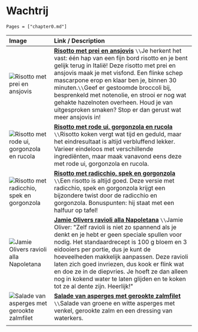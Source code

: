 # Wachtrij

```@contents
Pages = ["chapter0.md"]
```

| Image| Link / Description |
| :--- | :--- |
| ![Risotto met prei en ansjovis](https://deliciousmagazine.nl/app/uploads/2020/02/preirisotto_preview-1-710x1024.jpg) | **[Risotto met prei en ansjovis](https://deliciousmagazine.nl/recepten/risotto-met-prei-en-ansjovis/)** ``\\``Je herkent het vast: één hap van een fijn bord risotto en je bent gelijk terug in Italië! Deze risotto met prei en ansjovis maak je met visfond. Een flinke schep mascarpone erop en klaar ben je, binnen 30 minuten.``\\``Geef er gestoomde broccoli bij, besprenkeld met notenolie, en strooi er nog wat gehakte hazelnoten overheen. Houd je van uitgesproken smaken? Stop er dan gerust wat meer ansjovis in! |
| ![Risotto met rode ui, gorgonzola en rucola](https://deliciousmagazine.nl/app/uploads/2018/02/risotto-e1519938798889-1024x710.jpg) | **[Risotto met rode ui, gorgonzola en rucola](https://deliciousmagazine.nl/recepten/risotto-met-rode-ui-gorgonzola-en-rucola/)** ``\\``Risotto koken vergt wat tijd en geduld, maar het eindresultaat is altijd verbluffend lekker. Varieer eindeloos met verschillende ingrediënten, maar maak vanavond eens deze met rode ui, gorgonzola en rucola. |
| ![Risotto met radicchio, spek en gorgonzola](https://deliciousmagazine.nl/app/uploads/2020/01/risotto-met-radicchio-spek-en-gorgonzola-681x1024.jpg) | **[Risotto met radicchio, spek en gorgonzola](https://deliciousmagazine.nl/recepten/risotto-met-radicchio-spek-en-gorgonzola-2/)** ``\\``Een risotto is altijd goed. Deze versie met radicchio, spek en gorgonzola krijgt een bijzondere twist door de radicchio en gorgonzola. Bonuspunten: hij staat met een halfuur op tafel! |
| ![Jamie Olivers ravioli alla Napoletana](https://www.foodiesmagazine.nl/app/uploads/2023/11/Jamie-Oliver-ravioli-scaled-2192x1720-c-default.webp) | **[Jamie Olivers ravioli alla Napoletana](https://www.foodiesmagazine.nl/recepten/jamie-oliver-ravioli-alla-napoletana/)** ``\\``Jamie Oliver: "Zelf ravioli is niet zo spannend als je denkt en je hebt er geen speciale spullen voor nodig. Het standaardrecept is 100 g bloem en 3 eidooiers per portie, dus je kunt de hoeveelheden makkelijk aanpassen. Deze ravioli laten zich goed invriezen, dus kook er flink wat en doe ze in de diepvries. Je hoeft ze dan alleen nog in kokend water te laten glijden en te koken tot ze al dente zijn. Heerlijk!"  |
| ![Salade van asperges met gerookte zalmfilet](https://www.sligro.nl/recepten/2024/03/asperge-salade-met-gerookte-zalmfilet/_jcr_content/image.coreimg.jpeg/1707313636597/lente-2024-inspiratiemagazine-recept-salade-van-asperge.jpeg) | **[Salade van asperges met gerookte zalmfilet](https://www.sligro.nl/recepten/2024/03/asperge-salade-met-gerookte-zalmfilet.html?utm_source=folder&utm_medium=qr&utm_campaign=lente-2024&utm_term=hg)** ``\\``Salade van groene en witte asperges met venkel, gerookte zalm en een dressing van waterkers.  |
||